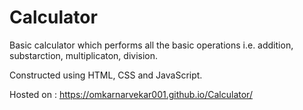 # Calculator

Basic calculator which performs all the basic operations i.e. addition, substarction, multiplicaton, division.

Constructed using HTML, CSS and JavaScript.

Hosted on : https://omkarnarvekar001.github.io/Calculator/
